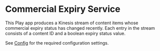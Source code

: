 # Commercial Expiry Service

This Play app produces a Kinesis stream of content items whose commercial expiry status has changed recently.  Each entry in the stream consists of a content ID and a boolean expiry status value.

See [Config](../master/app/commercialexpiry/Config.scala) for the required configuration settings.
